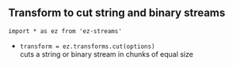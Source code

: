 ## Transform to cut string and binary streams

`import * as ez from 'ez-streams'`  

* `transform = ez.transforms.cut(options)`  
  cuts a string or binary stream in chunks of equal size  
